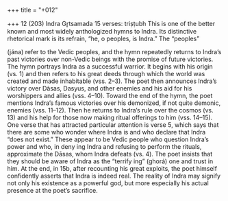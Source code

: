 +++
title = "+012"

+++
12 (203)
Indra
Gr̥tsamada
15 verses: triṣṭubh
This is one of the better known and most widely anthologized hymns to Indra. Its  distinctive rhetorical mark is its refrain, “he, o peoples, is Indra.” The “peoples”

(jána) refer to the Vedic peoples, and the hymn repeatedly returns to Indra’s past  victories over non-Vedic beings with the promise of future victories.
The hymn portrays Indra as a successful warrior. It begins with his origin (vs.  1) and then refers to his great deeds through which the world was created and made  inhabitable (vss. 2–3). The poet then announces Indra’s victory over Dāsas, Dasyus,  and other enemies and his aid for his worshippers and allies (vss. 4–10). Toward the  end of the hymn, the poet mentions Indra’s famous victories over his demonized,  if not quite demonic, enemies (vss. 11–12). Then he returns to Indra’s rule over the  cosmos (vs. 13) and his help for those now making ritual offerings to him (vss. 14–15).
One verse that has attracted particular attention is verse 5, which says that there  are some who wonder where Indra is and who declare that Indra “does not exist.”  These appear to be Vedic people who question Indra’s power and who, in deny ing Indra and refusing to perform the rituals, approximate the Dāsas, whom Indra  defeats (vs. 4). The poet insists that they should be aware of Indra as the “terrify ing” (ghorá) one and trust in him. At the end, in 15b, after recounting his great  exploits, the poet himself confidently asserts that Indra is indeed real. The reality  of Indra may signify not only his existence as a powerful god, but more especially  his actual presence at the poet’s sacrifice.